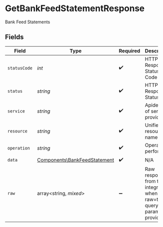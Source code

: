 # GetBankFeedStatementResponse

Bank Feed Statements


## Fields

| Field                                                                        | Type                                                                         | Required                                                                     | Description                                                                  | Example                                                                      |
| ---------------------------------------------------------------------------- | ---------------------------------------------------------------------------- | ---------------------------------------------------------------------------- | ---------------------------------------------------------------------------- | ---------------------------------------------------------------------------- |
| `statusCode`                                                                 | *int*                                                                        | :heavy_check_mark:                                                           | HTTP Response Status Code                                                    | 200                                                                          |
| `status`                                                                     | *string*                                                                     | :heavy_check_mark:                                                           | HTTP Response Status                                                         | OK                                                                           |
| `service`                                                                    | *string*                                                                     | :heavy_check_mark:                                                           | Apideck ID of service provider                                               | quickbooks                                                                   |
| `resource`                                                                   | *string*                                                                     | :heavy_check_mark:                                                           | Unified API resource name                                                    | bank-feed-statements                                                         |
| `operation`                                                                  | *string*                                                                     | :heavy_check_mark:                                                           | Operation performed                                                          | one                                                                          |
| `data`                                                                       | [Components\BankFeedStatement](../../Models/Components/BankFeedStatement.md) | :heavy_check_mark:                                                           | N/A                                                                          |                                                                              |
| `raw`                                                                        | array<string, *mixed*>                                                       | :heavy_minus_sign:                                                           | Raw response from the integration when raw=true query param is provided      |                                                                              |